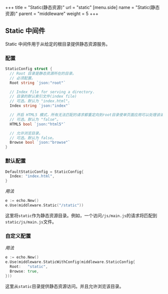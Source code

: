 +++
title = "Static(静态资源)"
url = "static"
[menu.side]
  name = "Static(静态资源)"
  parent = "middleware"
  weight = 5
+++

## Static 中间件

Static 中间件用于从给定的根目录提供静态资源服务。

### 配置

```go
StaticConfig struct {
  // Root 目录是静态资源所在的目录。
  // 必须配置。
  Root string `json:"root"`

  // Index file for serving a directory.
  // 目录的默认索引文件(index file)
  // 可选。默认为 "index.html"。
  Index string `json:"index"`

  // 开启 HTML5 模式，所有无法匹配的请求都重定向到root目录使单页面应用可以处理该请求。
  // 可选。默认为 "false"。
  HTML5 bool `json:"html5"`

  // 允许浏览目录。
  // 可选。默认为 false。
  Browse bool `json:"browse"`
}
```

### 默认配置

```go
DefaultStaticConfig = StaticConfig{
  Index: "index.html",
}
```

*用法*

```go
e := echo.New()
e.Use(middleware.Static("/static"))
```

这里将`static`作为静态资源目录。例如，一个访问`/js/main.js`的请求将匹配到`static/js/main.js`文件。

### 自定义配置

*用法*

```go
e := echo.New()
e.Use(middleware.StaticWithConfig(middleware.StaticConfig{
  Root:   "static",
  Browse: true,
}))
```

这里从`static`目录提供静态资源访问。并且允许浏览该目录。
